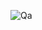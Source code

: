 ![Qa](https://github.com/vaibhav0513/Quiz-app-using-JS/assets/141541491/65321e63-833d-4c60-8531-5ecbc21d0724)
